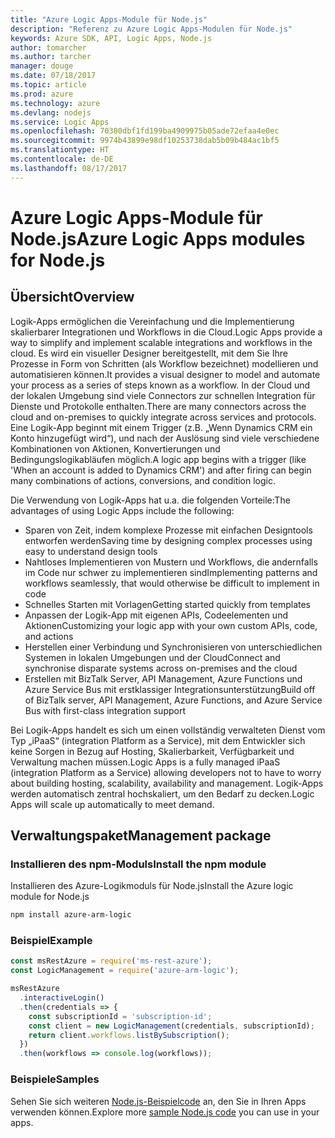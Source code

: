 ```yaml
---
title: "Azure Logic Apps-Module für Node.js"
description: "Referenz zu Azure Logic Apps-Modulen für Node.js"
keywords: Azure SDK, API, Logic Apps, Node.js
author: tomarcher
ms.author: tarcher
manager: douge
ms.date: 07/18/2017
ms.topic: article
ms.prod: azure
ms.technology: azure
ms.devlang: nodejs
ms.service: Logic Apps
ms.openlocfilehash: 70380dbf1fd199ba4909975b05ade72efaa4e0ec
ms.sourcegitcommit: 9974b43899e98df10253738dab5b09b484ac1bf5
ms.translationtype: HT
ms.contentlocale: de-DE
ms.lasthandoff: 08/17/2017
---
```

# <a name="azure-logic-apps-modules-for-nodejs"></a><span data-ttu-id="580b7-104">Azure Logic Apps-Module für Node.js</span><span class="sxs-lookup"><span data-stu-id="580b7-104">Azure Logic Apps modules for Node.js</span></span>

## <a name="overview"></a><span data-ttu-id="580b7-105">Übersicht</span><span class="sxs-lookup"><span data-stu-id="580b7-105">Overview</span></span>
<span data-ttu-id="580b7-106">Logik-Apps ermöglichen die Vereinfachung und die Implementierung skalierbarer Integrationen und Workflows in die Cloud.</span><span class="sxs-lookup"><span data-stu-id="580b7-106">Logic Apps provide a way to simplify and implement scalable integrations and workflows in the cloud.</span></span> <span data-ttu-id="580b7-107">Es wird ein visueller Designer bereitgestellt, mit dem Sie Ihre Prozesse in Form von Schritten (als Workflow bezeichnet) modellieren und automatisieren können.</span><span class="sxs-lookup"><span data-stu-id="580b7-107">It provides a visual designer to model and automate your process as a series of steps known as a workflow.</span></span> <span data-ttu-id="580b7-108">In der Cloud und der lokalen Umgebung sind viele Connectors zur schnellen Integration für Dienste und Protokolle enthalten.</span><span class="sxs-lookup"><span data-stu-id="580b7-108">There are many connectors across the cloud and on-premises to quickly integrate across services and protocols.</span></span> <span data-ttu-id="580b7-109">Eine Logik-App beginnt mit einem Trigger (z.B. „Wenn Dynamics CRM ein Konto hinzugefügt wird“), und nach der Auslösung sind viele verschiedene Kombinationen von Aktionen, Konvertierungen und Bedingungslogikabläufen möglich.</span><span class="sxs-lookup"><span data-stu-id="580b7-109">A logic app begins with a trigger (like 'When an account is added to Dynamics CRM') and after firing can begin many combinations of actions, conversions, and condition logic.</span></span>

<span data-ttu-id="580b7-110">Die Verwendung von Logik-Apps hat u.a. die folgenden Vorteile:</span><span class="sxs-lookup"><span data-stu-id="580b7-110">The advantages of using Logic Apps include the following:</span></span>
- <span data-ttu-id="580b7-111">Sparen von Zeit, indem komplexe Prozesse mit einfachen Designtools entworfen werden</span><span class="sxs-lookup"><span data-stu-id="580b7-111">Saving time by designing complex processes using easy to understand design tools</span></span>
- <span data-ttu-id="580b7-112">Nahtloses Implementieren von Mustern und Workflows, die andernfalls im Code nur schwer zu implementieren sind</span><span class="sxs-lookup"><span data-stu-id="580b7-112">Implementing patterns and workflows seamlessly, that would otherwise be difficult to implement in code</span></span>
- <span data-ttu-id="580b7-113">Schnelles Starten mit Vorlagen</span><span class="sxs-lookup"><span data-stu-id="580b7-113">Getting started quickly from templates</span></span>
- <span data-ttu-id="580b7-114">Anpassen der Logik-App mit eigenen APIs, Codeelementen und Aktionen</span><span class="sxs-lookup"><span data-stu-id="580b7-114">Customizing your logic app with your own custom APIs, code, and actions</span></span>
- <span data-ttu-id="580b7-115">Herstellen einer Verbindung und Synchronisieren von unterschiedlichen Systemen in lokalen Umgebungen und der Cloud</span><span class="sxs-lookup"><span data-stu-id="580b7-115">Connect and synchronise disparate systems across on-premises and the cloud</span></span>
- <span data-ttu-id="580b7-116">Erstellen mit BizTalk Server, API Management, Azure Functions und Azure Service Bus mit erstklassiger Integrationsunterstützung</span><span class="sxs-lookup"><span data-stu-id="580b7-116">Build off of BizTalk server, API Management, Azure Functions, and Azure Service Bus with first-class integration support</span></span>

<span data-ttu-id="580b7-117">Bei Logik-Apps handelt es sich um einen vollständig verwalteten Dienst vom Typ „iPaaS“ (integration Platform as a Service), mit dem Entwickler sich keine Sorgen in Bezug auf Hosting, Skalierbarkeit, Verfügbarkeit und Verwaltung machen müssen.</span><span class="sxs-lookup"><span data-stu-id="580b7-117">Logic Apps is a fully managed iPaaS (integration Platform as a Service) allowing developers not to have to worry about building hosting, scalability, availability and management.</span></span> <span data-ttu-id="580b7-118">Logik-Apps werden automatisch zentral hochskaliert, um den Bedarf zu decken.</span><span class="sxs-lookup"><span data-stu-id="580b7-118">Logic Apps will scale up automatically to meet demand.</span></span>

## <a name="management-package"></a><span data-ttu-id="580b7-119">Verwaltungspaket</span><span class="sxs-lookup"><span data-stu-id="580b7-119">Management package</span></span>

### <a name="install-the-npm-module"></a><span data-ttu-id="580b7-120">Installieren des npm-Moduls</span><span class="sxs-lookup"><span data-stu-id="580b7-120">Install the npm module</span></span>

<span data-ttu-id="580b7-121">Installieren des Azure-Logikmoduls für Node.js</span><span class="sxs-lookup"><span data-stu-id="580b7-121">Install the Azure logic module for Node.js</span></span>

```bash
npm install azure-arm-logic
```

### <a name="example"></a><span data-ttu-id="580b7-122">Beispiel</span><span class="sxs-lookup"><span data-stu-id="580b7-122">Example</span></span>

```javascript
const msRestAzure = require('ms-rest-azure');
const LogicManagement = require('azure-arm-logic');

msRestAzure
  .interactiveLogin()
  .then(credentials => {
    const subscriptionId = 'subscription-id';
    const client = new LogicManagement(credentials, subscriptionId);
    return client.workflows.listBySubscription();
  })
  .then(workflows => console.log(workflows));
```

### <a name="samples"></a><span data-ttu-id="580b7-123">Beispiele</span><span class="sxs-lookup"><span data-stu-id="580b7-123">Samples</span></span>

<span data-ttu-id="580b7-124">Sehen Sie sich weiteren [Node.js-Beispielcode](https://azure.microsoft.com/resources/samples/?platform=nodejs) an, den Sie in Ihren Apps verwenden können.</span><span class="sxs-lookup"><span data-stu-id="580b7-124">Explore more [sample Node.js code](https://azure.microsoft.com/resources/samples/?platform=nodejs) you can use in your apps.</span></span>
